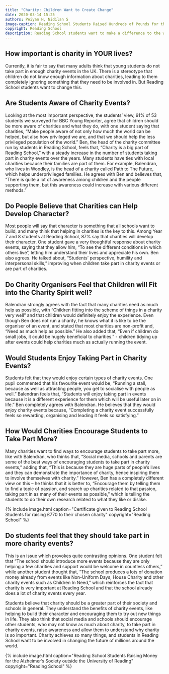 ```yaml
---
title: "Charity: Children Want to Create Change"
date: 2020-03-14 15:25
authors: Peiyan H, Nidilan S
image-caption: Reading School Students Raised Hundreds of Pounds for the Alzheimer’s Society Last Year
copyright: Reading School
description: Reading School students want to make a difference to the world by getting involved with charities and raising money for them
---
```


## How important is charity in YOUR lives?

Currently, it is fair to say that many adults think that young students do not take part in enough charity events in the UK. There is a stereotype that children do not know enough information about charities, leading to them completely ignoring something that they need to be involved in. 
But Reading School students want to change this.

## Are Students Aware of Charity Events?

Looking at the most important perspective, the students’ view, 91% of 53 students we surveyed for BBC Young Reporter, agree that children should be more aware of charities and what they do, with one student saying that charities, “Make people aware of not only how much the world can be helped, but also how privileged we are, and that we should help the less privileged population of the world.” Ben, the head of the charity committee run by students in Reading School, feels that, “Charity is a big part of Reading School,” with a steady increase in the number of students taking part in charity events over the years. Many students have ties with local charities because their families are part of them. For example, Balendran, who lives in Woodley, is the head of a charity called Path to The Future, which helps underprivileged families. He agrees with Ben and believes that, “There is quite a lot of awareness among children and the people supporting them, but this awareness could increase with various different methods.” 

## Do People Believe that Charities can Help Develop Character?

Most people will say that character is something that all schools want to build, and many think that helping in charities is the key to this. Among Year 7 and 8 students at Reading School, 87% say that charities will develop their character. One student gave a very thoughtful response about charity events, saying that they allow him, “To see the different conditions in which others live”, letting him understand their lives and appreciate his own. Ben also agrees. He talked about, “Students’ perspective, humility and interpersonal skills,” improving when children take part in charity events or are part of charities. 

## Do Charity Organisers Feel that Children will Fit into the Charity Spirit well?

Balendran strongly agrees with the fact that many charities need as much help as possible, with “Children fitting into the scheme of things in a charity very well” and that children would definitely enjoy the experience. Even though Ben does not run a charity, he knows what it is like to be the organiser of an event, and stated that most charities are non-profit and, “Need as much help as possible.” He also added that, “Even if children do small jobs, it could be hugely beneficial to charities.” - children tidying up after events could help charities much as actually running the event.

## Would Students Enjoy Taking Part in Charity Events?

Students felt that they would enjoy certain types of charity events. One pupil commented that his favourite event would be, “Running a stall, because as well as attracting people, you get to socialise with people as well.” Balendran feels that, “Students will enjoy taking part in events because it is a different experience for them which will be useful later on in life.” Ben completely agrees with Balendran. He believes that they would enjoy charity events because, “Completing a charity event successfully feels so rewarding, organising and leading it feels so satisfying.” 

## How Would Charities Encourage Students to Take Part More? 

Many charities want to find ways to encourage students to take part more, like with Balendran, who thinks that, “Social media, schools and parents are some of the best ways of encouraging students to take part in charity events,” adding that, “This is because they are huge parts of people’s lives and they can demonstrate the importance of charity, hence inspiring them to involve themselves with charity.” However, Ben has a completely different view on this – he thinks that it is better to, “Encourage them by telling them to find a topic of passion, and search up charities related to that passion, taking part in as many of their events as possible,” which is telling the students to do their own research related to what they like or dislike.

{% include image.html caption="Certificate given to Reading School Students for raising £770 to their chosen charity" copyright="Reading School" %}

## Do students feel that they should take part in more charity events?

This is an issue which provokes quite contrasting opinions. One student felt that “The school should introduce more events because they are only helping a few charities and support would be welcome in countless others,” while another student thought that, “The school produces a lots of donation money already from events like Non-Uniform Days, House Charity and other charity events such as Children In Need,” which reinforces the fact that charity is very important at Reading School and that the school already does a lot of charity events every year.

Students believe that charity should be a greater part of their society and schools in general. They understand the benefits of charity events, like helping to build their character and encouraging them to try out new things in life. They also think that social media and schools should encourage other students, who may not know as much about charity, to take part in charity events, raise awareness and allow them to understand why charity is so important. Charity achieves so many things, and students in Reading School want to be involved in changing the future of millions around the world.

{% include image.html caption="Reading School Students Raising Money for the Alzheimer’s Society outside the University of Reading" copyright="Reading School" %}
